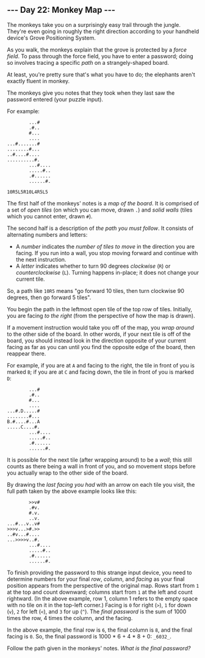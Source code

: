 \--- Day 22: Monkey Map ---
---------------------------

The monkeys take you on a surprisingly easy trail through the jungle. They're even going in roughly the right direction according to your handheld device's Grove Positioning System.

As you walk, the monkeys explain that the grove is protected by a _force field_. To pass through the force field, you have to enter a password; doing so involves tracing a specific _path_ on a strangely-shaped board.

At least, you're pretty sure that's what you have to do; the elephants aren't exactly fluent in monkey.

The monkeys give you notes that they took when they last saw the password entered (your puzzle input).

For example:

            ...#
            .#..
            #...
            ....
    ...#.......#
    ........#...
    ..#....#....
    ..........#.
            ...#....
            .....#..
            .#......
            ......#.
    
    10R5L5R10L4R5L5
    

The first half of the monkeys' notes is a _map of the board_. It is comprised of a set of _open tiles_ (on which you can move, drawn `.`) and _solid walls_ (tiles which you cannot enter, drawn `#`).

The second half is a description of _the path you must follow_. It consists of alternating numbers and letters:

*   A _number_ indicates the _number of tiles to move_ in the direction you are facing. If you run into a wall, you stop moving forward and continue with the next instruction.
*   A _letter_ indicates whether to turn 90 degrees _clockwise_ (`R`) or _counterclockwise_ (`L`). Turning happens in-place; it does not change your current tile.

So, a path like `10R5` means "go forward 10 tiles, then turn clockwise 90 degrees, then go forward 5 tiles".

You begin the path in the leftmost open tile of the top row of tiles. Initially, you are facing _to the right_ (from the perspective of how the map is drawn).

If a movement instruction would take you off of the map, you _wrap around_ to the other side of the board. In other words, if your next tile is off of the board, you should instead look in the direction opposite of your current facing as far as you can until you find the opposite edge of the board, then reappear there.

For example, if you are at `A` and facing to the right, the tile in front of you is marked `B`; if you are at `C` and facing down, the tile in front of you is marked `D`:

            ...#
            .#..
            #...
            ....
    ...#.D.....#
    ........#...
    B.#....#...A
    .....C....#.
            ...#....
            .....#..
            .#......
            ......#.
    

It is possible for the next tile (after wrapping around) to be a _wall_; this still counts as there being a wall in front of you, and so movement stops before you actually wrap to the other side of the board.

By drawing the _last facing you had_ with an arrow on each tile you visit, the full path taken by the above example looks like this:

            >>v#    
            .#v.    
            #.v.    
            ..v.    
    ...#...v..v#    
    >>>v...>#.>>    
    ..#v...#....    
    ...>>>>v..#.    
            ...#....
            .....#..
            .#......
            ......#.
    

To finish providing the password to this strange input device, you need to determine numbers for your final _row_, _column_, and _facing_ as your final position appears from the perspective of the original map. Rows start from `1` at the top and count downward; columns start from `1` at the left and count rightward. (In the above example, row 1, column 1 refers to the empty space with no tile on it in the top-left corner.) Facing is `0` for right (`>`), `1` for down (`v`), `2` for left (`<`), and `3` for up (`^`). The _final password_ is the sum of 1000 times the row, 4 times the column, and the facing.

In the above example, the final row is `6`, the final column is `8`, and the final facing is `0`. So, the final password is 1000 \* 6 + 4 \* 8 + 0: `_6032_`.

Follow the path given in the monkeys' notes. _What is the final password?_